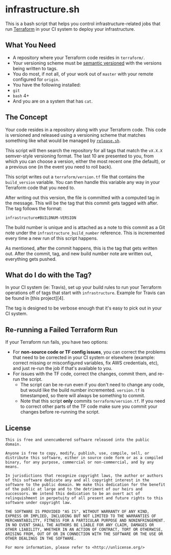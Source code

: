 # infrastructure.sh

This is a bash script that helps you control infrastructure-related jobs that
run [Terraform][1] in your CI system to deploy your infrastructure.

[1]: https://terraform.io/

## What You Need

 * A repository where your Terraform code resides in `terraform/`.
 * Your versioning scheme must be [semantic versioned][2] with the versions
   being written to tags.
 * You do most, if not all, of your work out of `master` with your remote
   configured for `origin`.
 * You have the following installed:
  * `git`
  * `bash` 4+
  * And you are on a system that has `cat`.

[2]: http://semver.org/

## The Concept

Your code resides in a repository along with your Terraform code. This code is
versioned and released using a versioning scheme that matches something like
what would be managed by [`release.sh`][2].

[3]: https://github.com/vancluever/release.sh

This script will then search the repository for all tags that match the `vX.X.X`
semver-style versioning format. The last 10 are presented to you, from which you
can choose a version, either the most recent one (the default), or a previous
one (in the event you need to roll back).

This script writes out a `terraform/version.tf` file that contains the
`build_version` variable. You can then handle this variable any way in your
Terraform code that you need to.

After writing out this version, the file is committed with a computed tag in the
message. This will be the tag that this commit gets tagged with after. The tag
follows the format:

```
infrastructure#BUILDNUM-VERSION
```

The build number is unique and is attached as a note to this commit as a Git
note under the `infrastructure_build_number` reference. This is incremented
every time a new run of this script happens.

As mentioned, after the commit happens, this is the tag that gets written out.
After the commit, tag, and new build number note are written out, everything
gets pushed.

## What do I do with the Tag?

In your CI system (ie: Travis), set up your build rules to run your Terraform
operations off of tags that start with `infrastructure`. Example for Travis can
be found in [this project][4].

The tag is designed to be verbose enough that it's easy to pick out in your CI
system.

## Re-running a Failed Terraform Run

If your Terraform run fails, you have two options:

 * For **non-source code or TF config issues**, you can correct the problems
   that need to be corrected in your CI system or elsewhere (example: correct
   missing or misconfigured variables, fix AWS credentials, etc), and just
   re-run the job if that's available to you.
 * For issues with the TF code, correct the changes, commit them, and re-run the
   script.
    * The script can be re-run even if you don't need to change any code, but
      would like the build number incremented. `version.tf` is timestamped, so
      there will always be something to commit.
    * Note that this script **only** commits `terraform/version.tf`. If you need
      to correct other parts of the TF code make sure you commit your changes
      before re-running the script.

## License

```
This is free and unencumbered software released into the public domain.

Anyone is free to copy, modify, publish, use, compile, sell, or
distribute this software, either in source code form or as a compiled
binary, for any purpose, commercial or non-commercial, and by any
means.

In jurisdictions that recognize copyright laws, the author or authors
of this software dedicate any and all copyright interest in the
software to the public domain. We make this dedication for the benefit
of the public at large and to the detriment of our heirs and
successors. We intend this dedication to be an overt act of
relinquishment in perpetuity of all present and future rights to this
software under copyright law.

THE SOFTWARE IS PROVIDED "AS IS", WITHOUT WARRANTY OF ANY KIND,
EXPRESS OR IMPLIED, INCLUDING BUT NOT LIMITED TO THE WARRANTIES OF
MERCHANTABILITY, FITNESS FOR A PARTICULAR PURPOSE AND NONINFRINGEMENT.
IN NO EVENT SHALL THE AUTHORS BE LIABLE FOR ANY CLAIM, DAMAGES OR
OTHER LIABILITY, WHETHER IN AN ACTION OF CONTRACT, TORT OR OTHERWISE,
ARISING FROM, OUT OF OR IN CONNECTION WITH THE SOFTWARE OR THE USE OR
OTHER DEALINGS IN THE SOFTWARE.

For more information, please refer to <http://unlicense.org/>
```
